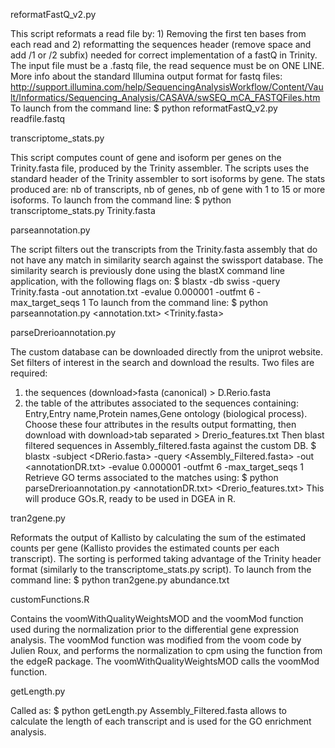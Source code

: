 reformatFastQ_v2.py

This script reformats a read file by: 1) Removing the first ten bases from each read and 2) reformatting the sequences header (remove space and add /1 or /2 subfix) needed for correct implementation of a fastQ in Trinity.
The input file must be a .fastq file, the read sequence must be on ONE LINE. More info about the standard Illumina output format for fastq files: http://support.illumina.com/help/SequencingAnalysisWorkflow/Content/Vault/Informatics/Sequencing_Analysis/CASAVA/swSEQ_mCA_FASTQFiles.htm
To launch from the command line: $ python reformatFastQ_v2.py readfile.fastq

transcriptome_stats.py

This script computes count of gene and isoform per genes on the Trinity.fasta file, produced by the Trinity assembler.
The scripts uses the standard header of the Trinity assembler to sort isoforms by gene. The stats produced are: nb of transcripts, nb of genes, nb of gene with 1 to 15 or more isoforms.
To launch from the command line: $ python transcriptome_stats.py Trinity.fasta

parseannotation.py

The script filters out the transcripts from the Trinity.fasta assembly that do not have any match in similarity search against the swissport database.
The similarity search is previously done using the blastX command line application, with the following flags on:
$ blastx -db swiss -query Trinity.fasta -out annotation.txt -evalue 0.000001 -outfmt 6 -max_target_seqs 1
To launch from the command line: $ python parseannotation.py <annotation.txt> <Trinity.fasta>

parseDrerioannotation.py

The custom database can be downloaded directly from the uniprot website. Set filters of interest in the search and download the results.
Two files are required:
1) the sequences (download>fasta (canonical) > D.Rerio.fasta
2) the table of the attributes associated to the sequences containing: Entry,Entry name,Protein names,Gene ontology (biological process). Choose these four attributes in the results output formatting, then download with download>tab separated > Drerio_features.txt
Then blast filtered sequences in Assembly_filtered.fasta against the custom DB. 
$ blastx -subject <DRerio.fasta> -query <Assembly_Filtered.fasta> -out <annotationDR.txt> -evalue 0.000001 -outfmt 6 -max_target_seqs 1
Retrieve GO terms associated to the matches using:
$ python parseDrerioannotation.py <annotationDR.txt> <Drerio_features.txt>
This will produce GOs.R, ready to be used in DGEA in R.

tran2gene.py

Reformats the output of Kallisto by calculating the sum of the estimated counts per gene (Kallisto provides the estimated counts per each transcript).
The sorting is performed taking advantage of the Trinity header format (similarly to the transcriptome_stats.py script).
To launch from the command line: $ python tran2gene.py abundance.txt

customFunctions.R

Contains the voomWithQualityWeightsMOD and the voomMod function used during the normalization prior to the differential gene expression analysis.
The voomMod function was modified from the voom code by Julien Roux, and performs the normalization to cpm using the function from the edgeR package.
The voomWithQualityWeightsMOD calls the voomMod function.

getLength.py

Called as: 
$ python getLength.py Assembly_Filtered.fasta
allows to calculate the length of each transcript and is used for the GO enrichment analysis. 
